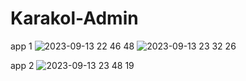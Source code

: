 # Karakol-Admin

app 1
![2023-09-13 22 46 48](https://github.com/asedov-voc/Karakol-Admin/assets/131287802/ef020597-b007-46a3-a0a0-da80154e5e84)
![2023-09-13 23 32 26](https://github.com/asedov-voc/Karakol-Admin/assets/131287802/221a8f84-d2fa-4e4b-b6fb-db9e3065be39)

app 2
![2023-09-13 23 48 19](https://github.com/asedov-voc/Karakol-Admin/assets/131287802/6e67f121-2163-4eb1-812e-a0d3fdd704b2)

